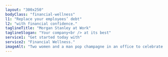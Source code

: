 ```yaml
---
layout: "300x250"
bodyClass: "financial-wellness"
l1: "Replace your employees’ debt"
l2: "with financial confidence."
taglineTitle: "Morgan Stanley at Work"
taglineSlogan: "Your company<br /> at its best"
service1: "Get started today with"
service2: "Financial Wellness."
imageAlt: "Two women and a man pop champagne in an office to celebrate paying off their student debt."
---
```

